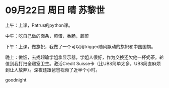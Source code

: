 # 09月22日 周日 晴 苏黎世

上午：上课，Patrus的python课。中午：吃自己做的面条，煎蛋，香肠，蔬菜下午：上课，做旗帜，我做了一个可以用trigger随风飘动的旗帜和中国国旗。晚上：做饭，去找超瑜学姐拿显示器，学姐人很好，作为交换还欠他一杯奶茶。轮值到我打扫全寝室卫生。激活Credit Suisse卡（比UBS简单太多，UBS简直麻烦到让人放弃）。深夜还跟爸爸视频了近半个小时。goodnight


